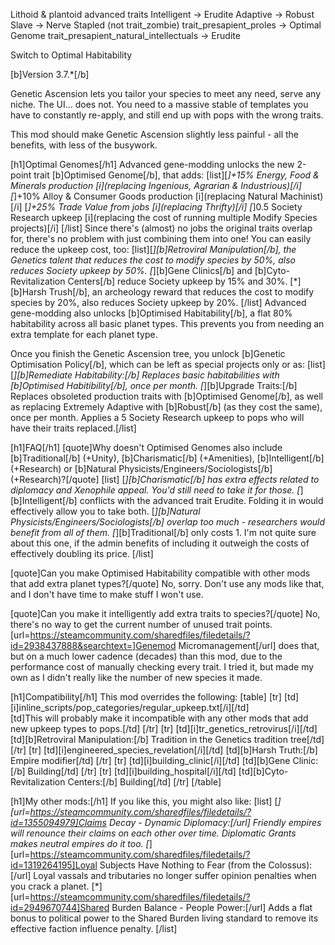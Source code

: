 Lithoid & plantoid advanced traits
Intelligent -> Erudite
Adaptive -> Robust
Slave -> Nerve Stapled (not trait_zombie)
trait_presapient_proles -> Optimal Genome
trait_presapient_natural_intellectuals -> Erudite

Switch to Optimal Habitability


[b]Version 3.7.*[/b]

Genetic Ascension lets you tailor your species to meet any need, serve any niche. The UI... does not. You need to a massive stable of templates you have to constantly re-apply, and still end up with pops with the wrong traits. 

This mod should make Genetic Ascension slightly less painful - all the benefits, with less of the busywork.

[h1]Optimal Genomes[/h1]
Advanced gene-modding unlocks the new 2-point trait [b]Optimised Genome[/b], that adds:
[list][*]+15% Energy, Food & Minerals production [i](replacing Ingenious, Agrarian & Industrious)[/i]
[*]+10% Alloy & Consumer Goods production [i](replacing Natural Machinist)[/i]
[*]+25% Trade Value from jobs [i](replacing Thrifty)[/i]
[*]0.5 Society Research upkeep [i](replacing the cost of running multiple Modify Species projects)[/i]
[/list]
Since there's (almost) no jobs the original traits overlap for, there's no problem with just combining them into one! You can easily reduce the upkeep cost, too:
[list][*][b]Retroviral Manipulation[/b], the Genetics talent that reduces the cost to modify species by 50%, also reduces Society upkeep by 50%.
[*][b]Gene Clinics[/b] and [b]Cyto-Revitalization Centers[/b] reduce Society upkeep by 15% and 30%.
[*][b]Harsh Trush[/b], an archeology reward that reduces the cost to modify species by 20%, also reduces Society upkeep by 20%.
[/list]
Advanced gene-modding also unlocks [b]Optimised Habitability[/b], a flat 80% habitability across all basic planet types. This prevents you from needing an extra template for each planet type.

Once you finish the Genetic Ascension tree, you unlock [b]Genetic Optimisation Policy[/b], which can be left as special projects only or as:
[list][*][b]Remediate Habitability:[/b] Replaces basic habitabilities with [b]Optimised Habitibility[/b], once per month.
[*][b]Upgrade Traits:[/b] Replaces obsoleted production traits with [b]Optimised Genome[/b], as well as replacing Extremely Adaptive with [b]Robust[/b] (as they cost the same), once per month. Applies a 5 Society Research upkeep to pops who will have their traits replaced.[/list]

[h1]FAQ[/h1]
[quote]Why doesn't Optimised Genomes also include [b]Traditional[/b] (+Unity), [b]Charismatic[/b] (+Amenities), [b]Intelligent[/b] (+Research) or [b]Natural Physicists/Engineers/Sociologists[/b] (+Research)?[/quote]
[list]
	[*][b]Charismatic[/b] has extra effects related to diplomacy and Xenophile appeal. You'd still need to take it for those.
	[*][b]Intelligent[/b] conflicts with the advanced trait Erudite. Folding it in would effectively allow you to take both.
	[*][b]Natural Physicists/Engineers/Sociologists[/b] overlap too much - researchers would benefit from all of them.
	[*][b]Traditional[/b] only costs 1. I'm not quite sure about this one, if the admin benefits of including it outweigh the costs of effectively doubling its price.
[/list]

[quote]Can you make Optimised Habitability compatible with other mods that add extra planet types?[/quote]
No, sorry. Don't use any mods like that, and I don't have time to make stuff I won't use.

[quote]Can you make it intelligently add extra traits to species?[/quote]
No, there's no way to get the current number of unused trait points. [url=https://steamcommunity.com/sharedfiles/filedetails/?id=2938437888&searchtext=]Genemod Micromanagement[/url] does that, but on a much lower cadence (decades) than this mod, due to the performance cost of manually checking every trait. I tried it, but made my own as I didn't really like the number of new species it made.

[h1]Compatibility[/h1]
This mod overrides the following:
[table]
	[tr]
		[td][i]inline_scripts/pop_categories/regular_upkeep.txt[/i][/td]	
		[td]This will probably make it incompatible with any other mods that add new upkeep types to pops.[/td]
	[/tr]
	[tr]
		[td][i]tr_genetics_retrovirus[/i][/td]
		[td][b]Retroviral Manipulation:[/b] Tradition in the Genetics tradition tree[/td]
	[/tr]
	[tr]
		[td][i]engineered_species_revelation[/i][/td]
		[td][b]Harsh Truth:[/b] Empire modifier[/td]
	[/tr]
	[tr]
		[td][i]building_clinic[/i][/td]
		[td][b]Gene Clinic:[/b] Building[/td]
	[/tr]
	[tr]
		[td][i]building_hospital[/i][/td]
		[td][b]Cyto-Revitalization Centers:[/b] Building[/td]
	[/tr]
[/table]

[h1]My other mods:[/h1]
If you like this, you might also like:
[list]
	[*][url=https://steamcommunity.com/sharedfiles/filedetails/?id=1355094979]Claims Decay - Dynamic Diplomacy:[/url] Friendly empires will renounce their claims on each other over time. Diplomatic Grants makes neutral empires do it too.
	[*][url=https://steamcommunity.com/sharedfiles/filedetails/?id=1319264195]Loyal Subjects Have Nothing to Fear (from the Colossus):[/url] Loyal vassals and tributaries no longer suffer opinion penalties when you crack a planet.
	[*][url=https://steamcommunity.com/sharedfiles/filedetails/?id=2949670744]Shared Burden Balance - People Power:[/url] Adds a flat bonus to political power to the Shared Burden living standard to remove its effective faction influence penalty.
[/list]